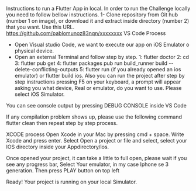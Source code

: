 Instructions to run a Flutter App in local.
In order to run the Challenge locally you need to follow bellow instructions.
1- Clone repository from Git hub (number 1 on image), or download it and extract inside directory
(number 2) that you want.
Use this URL. https://github.com/pablomunoz83nqn/xxxxxxxx
VS Code Process

- Open Visual studio Code, we want to execute our app on iOS Emulator o physical device.
- Open an external Terminal and follow step by step.
1: flutter doctor
2: cd <yourappsdirectory>
3: flutter pub get
4: flutter packages pub run build_runner build --delete-conflicting-outputs
5: flutter run (if you already opened an ios emulator) or flutter build ios.
Also you can run the project after step by step instructions pressing F5 on your keyboard, a prompt will
appear asking you what device, Real or emulator, do you want to use. Please select iOS Simulator.

You can see console output by pressing DEBUG CONSOLE inside VS Code

If any compilation problem shows up, please use the following command
flutter clean
then repeat step by step process.

XCODE process
Open Xcode in your Mac by pressing cmd + space. Write Xcode and press enter.
Select Open a project or file and select, select your IOS directory inside your Appdirectory/ios.

Once opened your project, it can take a little to full open, please wait if you see any progress bar,
Select Your emulator, in my case Iphone se 3 generation. Then press PLAY button on top left

Ready!
Your project is running on your local Simulator.